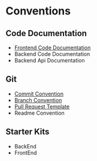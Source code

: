 # Conventions

## Code Documentation
- [Frontend Code Documentation](code-docs/frontend.md)
- Backend Code Documentation
- Backend Api Documentation
  
## Git
- [Commit Convention](git/commit-conv.md)
- [Branch Convention](git/branch-conv.md)
- [Pull Request Template](git/pr-conv.md)
- Readme Convention

## Starter Kits
- BackEnd
- FrontEnd

